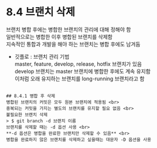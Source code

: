 # 8.4 브랜치 삭제
브랜치 병합 후에는 병합한 브랜치의 관리에 대해 정해야 함 <br>
일반적으로는 병합한 이후 병합된 브랜치를 삭제함 <br>
지속적인 통합과 개발을 해야 하는 브랜치는 병합 후에도 남겨둠

- 깃플로
: 브랜치 관리 기법 <br>
master, feature, develop, release, hotfix 브랜치가 있음 <br>
develop 브랜치는 master 브랜치에 병합한 후에도 계속 유지함 <br>
이처럼 오래 유지하는 브랜치를 long-running 브랜치라고 함
```

## 8.4.1 병합 후 삭제
병합된 브랜치의 커밋은 모두 원본 브랜치에 적용됨 <br>
중복되는 커밋을 가지는 별도의 브랜치를 유지할 필요 없음 <br>
불필요한 브랜치 삭제
> $ git branch -d 브랜치 이름
브랜치를 삭제할 때는 -d 옵션 사용 <br>
**-d 옵션은 병합을 완료한 브랜치만 삭제할 수 있음** <br>
병합을 완료하지 않은 브랜치를 삭제하고 싶을때는 대문자 -D 옵션을 사용
